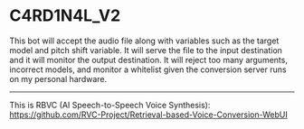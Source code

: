 # C4RD1N4L_V2
This bot will accept the audio file along with variables such as the target model and pitch shift variable. It will serve the file to the input destination and it will monitor the output destination. It will reject too many arguments, incorrect models, and monitor a whitelist given the conversion server runs on my personal hardware.

----

This is RBVC (AI Speech-to-Speech Voice Synthesis): https://github.com/RVC-Project/Retrieval-based-Voice-Conversion-WebUI

